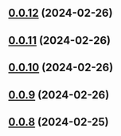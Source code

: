 ## [0.0.12](https://github.com/konotorii/osu-functions/compare/v0.0.11...v0.0.12) (2024-02-26)



## [0.0.11](https://github.com/konotorii/osu-functions/compare/v0.0.10...v0.0.11) (2024-02-26)



## [0.0.10](https://github.com/konotorii/osu-functions/compare/v0.0.9...v0.0.10) (2024-02-26)



## [0.0.9](https://github.com/konotorii/osu-functions/compare/v0.0.8...v0.0.9) (2024-02-26)



## [0.0.8](https://github.com/konotorii/osu-functions/compare/v0.0.7...v0.0.8) (2024-02-25)



